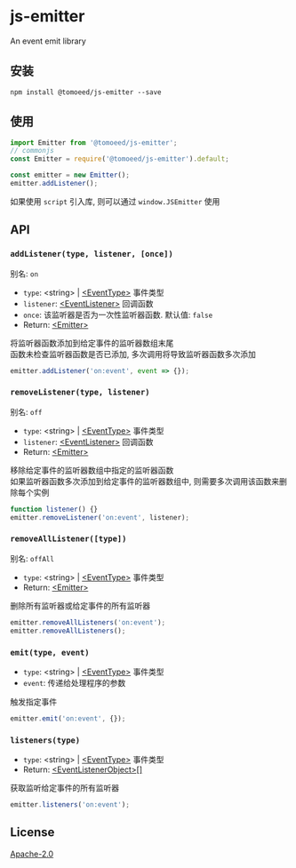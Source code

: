 # js-emitter
An event emit library

## 安装
```shell
npm install @tomoeed/js-emitter --save
```

## 使用
```js
import Emitter from '@tomoeed/js-emitter';
// commonjs
const Emitter = require('@tomoeed/js-emitter').default;

const emitter = new Emitter();
emitter.addListener();
```

如果使用 `script` 引入库, 则可以通过 `window.JSEmitter` 使用

## API
### `addListener(type, listener, [once])`
别名: `on`
- `type`: &lt;string&gt; | [&lt;EventType&gt;](https://github.com/meshareL/js-emitter/blob/master/index.d.ts#L1) 事件类型
- `listener`: [&lt;EventListener&gt;](https://github.com/meshareL/js-emitter/blob/master/index.d.ts#L6) 回调函数
- `once`: 该监听器是否为一次性监听器函数. 默认值: `false`
- Return: [&lt;Emitter&gt;](https://github.com/meshareL/js-emitter/blob/master/index.d.ts#L18)

将监听器函数添加到给定事件的监听器数组末尾  
函数未检查监听器函数是否已添加, 多次调用将导致监听器函数多次添加

```js
emitter.addListener('on:event', event => {});
```

### `removeListener(type, listener)`
别名: `off`
- `type`: &lt;string&gt; | [&lt;EventType&gt;](https://github.com/meshareL/js-emitter/blob/master/index.d.ts#L1) 事件类型
- `listener`: [&lt;EventListener&gt;](https://github.com/meshareL/js-emitter/blob/master/index.d.ts#L6) 回调函数
- Return: [&lt;Emitter&gt;](https://github.com/meshareL/js-emitter/blob/master/index.d.ts#L18)

移除给定事件的监听器数组中指定的监听器函数  
如果监听器函数多次添加到给定事件的监听器数组中, 则需要多次调用该函数来删除每个实例

```js
function listener() {}
emitter.removeListener('on:event', listener);
```

### `removeAllListener([type])`
别名: `offAll`
- `type`: &lt;string&gt; | [&lt;EventType&gt;](https://github.com/meshareL/js-emitter/blob/master/index.d.ts#L1) 事件类型
- Return: [&lt;Emitter&gt;](https://github.com/meshareL/js-emitter/blob/master/index.d.ts#L18)

删除所有监听器或给定事件的所有监听器

```js
emitter.removeAllListeners('on:event');
emitter.removeAllListeners();
```

### `emit(type, event)`
- `type`: &lt;string&gt; | [&lt;EventType&gt;](https://github.com/meshareL/js-emitter/blob/master/index.d.ts#L1) 事件类型
- `event`: 传递给处理程序的参数

触发指定事件

```js
emitter.emit('on:event', {});
```

### `listeners(type)`
- `type`: &lt;string&gt; | [&lt;EventType&gt;](https://github.com/meshareL/js-emitter/blob/master/index.d.ts#L1) 事件类型
- Return: [&lt;EventListenerObject&gt;[]](https://github.com/meshareL/js-emitter/blob/master/index.d.ts#L12)

获取监听给定事件的所有监听器

```js
emitter.listeners('on:event');
```

## License
[Apache-2.0](https://github.com/meshareL/js-emitter/blob/master/LICENSE)
